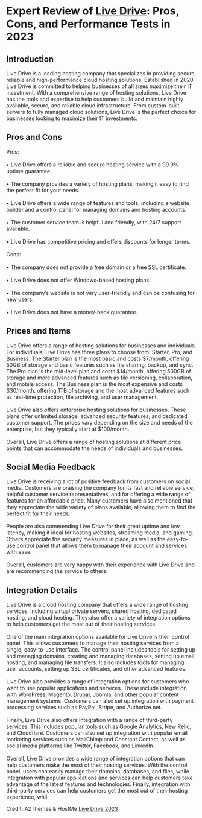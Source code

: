 <h1>Expert Review of <a href="https://a2themes.com/live-drive-reviews">Live Drive</a>: Pros, Cons, and Performance Tests in 2023</h1>
<h2>Introduction</h2>
Live Drive is a leading hosting company that specializes in providing secure, reliable and high-performance cloud hosting solutions. Established in 2020, Live Drive is committed to helping businesses of all sizes maximize their IT investment. With a comprehensive range of hosting solutions, Live Drive has the tools and expertise to help customers build and maintain highly available, secure, and reliable cloud infrastructure. From custom-built servers to fully managed cloud solutions, Live Drive is the perfect choice for businesses looking to maximize their IT investments.
<h2>Pros and Cons</h2>
Pros:<br><br>• Live Drive offers a reliable and secure hosting service with a 99.9% uptime guarantee.<br><br>• The company provides a variety of hosting plans, making it easy to find the perfect fit for your needs.<br><br>• Live Drive offers a wide range of features and tools, including a website builder and a control panel for managing domains and hosting accounts.<br><br>• The customer service team is helpful and friendly, with 24/7 support available.<br><br>• Live Drive has competitive pricing and offers discounts for longer terms.<br><br>Cons:<br><br>• The company does not provide a free domain or a free SSL certificate.<br><br>• Live Drive does not offer Windows-based hosting plans.<br><br>• The company’s website is not very user-friendly and can be confusing for new users.<br><br>• Live Drive does not have a money-back guarantee.
<h2>Prices and Items</h2>
Live Drive offers a range of hosting solutions for businesses and individuals. For individuals, Live Drive has three plans to choose from: Starter, Pro, and Business. The Starter plan is the most basic and costs $7/month, offering 50GB of storage and basic features such as file sharing, backup, and sync. The Pro plan is the mid-level plan and costs $14/month, offering 500GB of storage and more advanced features such as file versioning, collaboration, and mobile access. The Business plan is the most expensive and costs $30/month, offering 1TB of storage and the most advanced features such as real-time protection, file archiving, and user management. <br><br>Live Drive also offers enterprise hosting solutions for businesses. These plans offer unlimited storage, advanced security features, and dedicated customer support. The prices vary depending on the size and needs of the enterprise, but they typically start at $100/month. <br><br>Overall, Live Drive offers a range of hosting solutions at different price points that can accommodate the needs of individuals and businesses.
<h2>Social Media Feedback</h2>
Live Drive is receiving a lot of positive feedback from customers on social media. Customers are praising the company for its fast and reliable service, helpful customer service representatives, and for offering a wide range of features for an affordable price. Many customers have also mentioned that they appreciate the wide variety of plans available, allowing them to find the perfect fit for their needs. <br><br>People are also commending Live Drive for their great uptime and low latency, making it ideal for hosting websites, streaming media, and gaming. Others appreciate the security measures in place, as well as the easy-to-use control panel that allows them to manage their account and services with ease. <br><br>Overall, customers are very happy with their experience with Live Drive and are recommending the service to others.
<h2>Integration Details</h2>
Live Drive is a cloud hosting company that offers a wide range of hosting services, including virtual private servers, shared hosting, dedicated hosting, and cloud hosting. They also offer a variety of integration options to help customers get the most out of their hosting services.<br><br>One of the main integration options available for Live Drive is their control panel. This allows customers to manage their hosting services from a single, easy-to-use interface. The control panel includes tools for setting up and managing domains, creating and managing databases, setting up email hosting, and managing file transfers. It also includes tools for managing user accounts, setting up SSL certificates, and other advanced features.<br><br>Live Drive also provides a range of integration options for customers who want to use popular applications and services. These include integration with WordPress, Magento, Drupal, Joomla, and other popular content management systems. Customers can also set up integration with payment processing services such as PayPal, Stripe, and Authorize.net.<br><br>Finally, Live Drive also offers integration with a range of third-party services. This includes popular tools such as Google Analytics, New Relic, and Cloudflare. Customers can also set up integration with popular email marketing services such as MailChimp and Constant Contact, as well as social media platforms like Twitter, Facebook, and LinkedIn.<br><br>Overall, Live Drive provides a wide range of integration options that can help customers make the most of their hosting services. With the control panel, users can easily manage their domains, databases, and files, while integration with popular applications and services can help customers take advantage of the latest features and technologies. Finally, integration with third-party services can help customers get the most out of their hosting experience, whil
<p>Credit: A2Themes & HostMe <a href="https://a2themes.com/live-drive-reviews">Live Drive 2023</a></p>